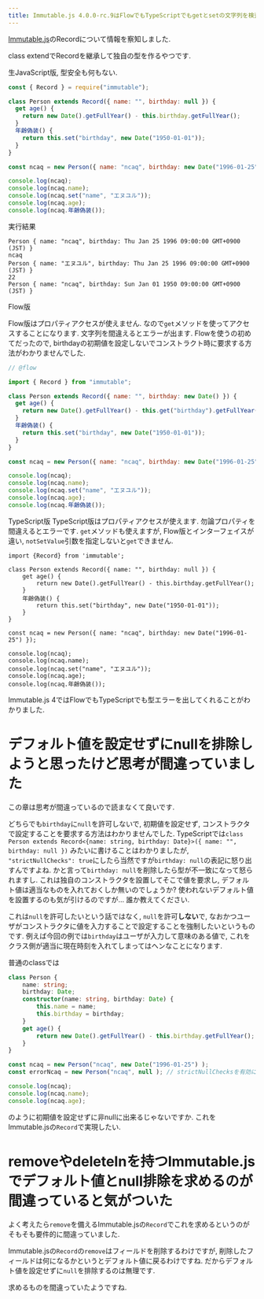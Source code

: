 ```yaml
---
title: Immutable.js 4.0.0-rc.9はFlowでもTypeScriptでもgetとsetの文字列を検査してエラーを出します
---
```


[Immutable.js](https://facebook.github.io/immutable-js/)のRecordについて情報を察知しました.

class extendでRecordを継承して独自の型を作るやつです.

生JavaScript版,
型安全も何もない.

~~~js
const { Record } = require("immutable");

class Person extends Record({ name: "", birthday: null }) {
  get age() {
    return new Date().getFullYear() - this.birthday.getFullYear();
  }
  年齢偽装() {
    return this.set("birthday", new Date("1950-01-01"));
  }
}

const ncaq = new Person({ name: "ncaq", birthday: new Date("1996-01-25") });

console.log(ncaq);
console.log(ncaq.name);
console.log(ncaq.set("name", "エヌユル"));
console.log(ncaq.age);
console.log(ncaq.年齢偽装());
~~~

実行結果

~~~text
Person { name: "ncaq", birthday: Thu Jan 25 1996 09:00:00 GMT+0900 (JST) }
ncaq
Person { name: "エヌユル", birthday: Thu Jan 25 1996 09:00:00 GMT+0900 (JST) }
22
Person { name: "ncaq", birthday: Sun Jan 01 1950 09:00:00 GMT+0900 (JST) }
~~~

Flow版

Flow版はプロパティアクセスが使えません.
なので`get`メソッドを使ってアクセスすることになります.
文字列を間違えるとエラーが出ます.
Flowを使うの初めてだったので,
birthdayの初期値を設定しないでコンストラクト時に要求する方法がわかりませんでした.

~~~js
// @flow

import { Record } from "immutable";

class Person extends Record({ name: "", birthday: new Date() }) {
  get age() {
    return new Date().getFullYear() - this.get("birthday").getFullYear();
  }
  年齢偽装() {
    return this.set("birthday", new Date("1950-01-01"));
  }
}

const ncaq = new Person({ name: "ncaq", birthday: new Date("1996-01-25") });

console.log(ncaq);
console.log(ncaq.name);
console.log(ncaq.set("name", "エヌユル"));
console.log(ncaq.age);
console.log(ncaq.年齢偽装());
 ~~~

TypeScript版
TypeScript版はプロパティアクセスが使えます.
勿論プロパティを間違えるとエラーです.
`get`メソッドも使えますが,
Flow版とインターフェイスが違い,
`notSetValue`引数を指定しないと`get`できません.

~~~
import {Record} from 'immutable';

class Person extends Record({ name: "", birthday: null }) {
    get age() {
        return new Date().getFullYear() - this.birthday.getFullYear();
    }
    年齢偽装() {
        return this.set("birthday", new Date("1950-01-01"));
    }
}

const ncaq = new Person({ name: "ncaq", birthday: new Date("1996-01-25") });

console.log(ncaq);
console.log(ncaq.name);
console.log(ncaq.set("name", "エヌユル"));
console.log(ncaq.age);
console.log(ncaq.年齢偽装());
~~~

Immutable.js 4ではFlowでもTypeScriptでも型エラーを出してくれることがわかりました.

# デフォルト値を設定せずにnullを排除しようと思ったけど思考が間違っていました

この章は思考が間違っているので読まなくて良いです.

どちらでも`birthday`に`null`を許可しないで,
初期値を設定せず,
コンストラクタで設定することを要求する方法はわかりませんでした.
TypeScriptでは`class Person extends Record<{name: string, birthday: Date}>({ name: "", birthday: null })`
みたいに書けることはわかりましたが,
`"strictNullChecks": true`にしたら当然ですが`birthday: null`の表記に怒り出すんですよね.
かと言って`birthday: null`を削除したら型が不一致になって怒られますし.
これは独自のコンストラクタを設置してそこで値を要求し,
デフォルト値は適当なものを入れておくしか無いのでしょうか?
使われないデフォルト値を設置するのも気が引けるのですが…
誰か教えてください.

これは`null`を許可したいという話ではなく,
`null`を許可**しない**で,
なおかつユーザがコンストラクタに値を入力することで設定することを強制したいというものです.
例えば今回の例では`birthday`はユーザが入力して意味のある値で,
これをクラス側が適当に現在時刻を入れてしまってはヘンなことになります.

普通のclassでは

~~~ts
class Person {
    name: string;
    birthday: Date;
    constructor(name: string, birthday: Date) {
        this.name = name;
        this.birthday = birthday;
    }
    get age() {
        return new Date().getFullYear() - this.birthday.getFullYear();
    }
}

const ncaq = new Person("ncaq", new Date("1996-01-25") );
const errorNcaq = new Person("ncaq", null ); // strictNullChecksを有効にするとエラー

console.log(ncaq);
console.log(ncaq.name);
console.log(ncaq.age);
~~~

のように初期値を設定せずに非nullに出来るじゃないですか.
これをImmutable.jsの`Record`で実現したい.

# removeやdeleteInを持つImmutable.jsでデフォルト値とnull排除を求めるのが間違っていると気がついた

よく考えたら`remove`を備えるImmutable.jsの`Record`でこれを求めるというのがそもそも要件的に間違っていました.

Immutable.jsの`Record`の`remove`はフィールドを削除するわけですが,
削除したフィールドは何になるかというとデフォルト値に戻るわけですね.
だからデフォルト値を設定せずに`null`を排除するのは無理です.

求めるものを間違っていたようですね.
